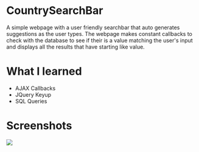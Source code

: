 # CountrySearchBar
A simple webpage with a user friendly searchbar that auto generates suggestions as the user types. The webpage makes constant callbacks to check with the database to see if their is a value matching the user's input and displays all the results that have starting like value. 

# What I learned
* AJAX Callbacks
* JQuery Keyup
* SQL Queries
 
# Screenshots
![](static/images/screenshot-1)
